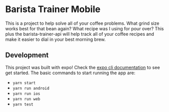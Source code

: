 # Barista Trainer Mobile
This is a project to help solve all of your coffee problems. What grind size works best for that bean again?
What recipe was I using for pour over? This plus the barista-trainer-api will help track all of your coffee recipes and make it easier to dial in your best morning brew.

## Development
This project was built with expo! Check the [expo cli documentation](https://docs.expo.io/workflow/expo-cli/) to see
get started. The basic commands to start running the app are:
* `yarn start`
* `yarn run android`
* `yarn run ios`
* `yarn run web`
* `yarn test`
